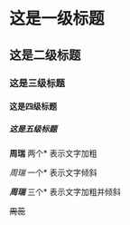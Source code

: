 # 这是一级标题

## 这是二级标题

### 这是三级标题

#### 这是四级标题

##### 这是五级标题

**周瑞** 两个\* 表示文字加粗

_周瑞_ 一个\* 表示文字倾斜

**_周瑞_** 三个\* 表示文字加粗并倾斜

~~周蕊~~
